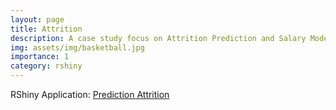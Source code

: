 ```yaml
---
layout: page
title: Attrition
description: A case study focus on Attrition Prediction and Salary Model
img: assets/img/basketball.jpg
importance: 1
category: rshiny
---
```


RShiny Application: <a href='https://vochannguyen.shinyapps.io/VoShiny2/'>Prediction Attrition</a>

